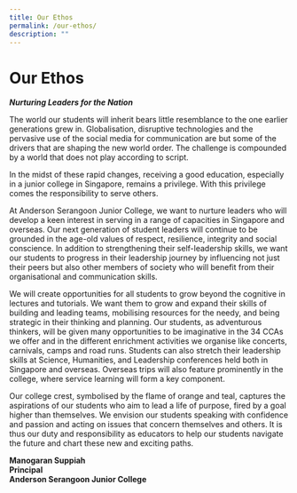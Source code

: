 ```yaml
---
title: Our Ethos
permalink: /our-ethos/
description: ""
---
```


Our Ethos
=========

**_Nurturing Leaders for the Nation_**

The world our students will inherit bears little resemblance to the one earlier generations grew in. Globalisation, disruptive technologies and the pervasive use of the social media for communication are but some of the drivers that are shaping the new world order. The challenge is compounded by a world that does not play according to script.

In the midst of these rapid changes, receiving a good education, especially in a junior college in Singapore, remains a privilege. With this privilege comes the responsibility to serve others.

At Anderson Serangoon Junior College, we want to nurture leaders who will develop a keen interest in serving in a range of capacities in Singapore and overseas. Our next generation of student leaders will continue to be grounded in the age-old values of respect, resilience, integrity and social conscience. In addition to strengthening their self-leadership skills, we want our students to progress in their leadership journey by influencing not just their peers but also other members of society who will benefit from their organisational and communication skills.

We will create opportunities for all students to grow beyond the cognitive in lectures and tutorials. We want them to grow and expand their skills of building and leading teams, mobilising resources for the needy, and being strategic in their thinking and planning. Our students, as adventurous thinkers, will be given many opportunities to be imaginative in the 34 CCAs we offer and in the different enrichment activities we organise like concerts, carnivals, camps and road runs. Students can also stretch their leadership skills at Science, Humanities, and Leadership conferences held both in Singapore and overseas. Overseas trips will also feature prominently in the college, where service learning will form a key component.

Our college crest, symbolised by the flame of orange and teal, captures the aspirations of our students who aim to lead a life of purpose, fired by a goal higher than themselves. We envision our students speaking with confidence and passion and acting on issues that concern themselves and others. It is thus our duty and responsibility as educators to help our students navigate the future and chart these new and exciting paths.

**Manogaran Suppiah**  
**Principal**  
**Anderson Serangoon Junior College**